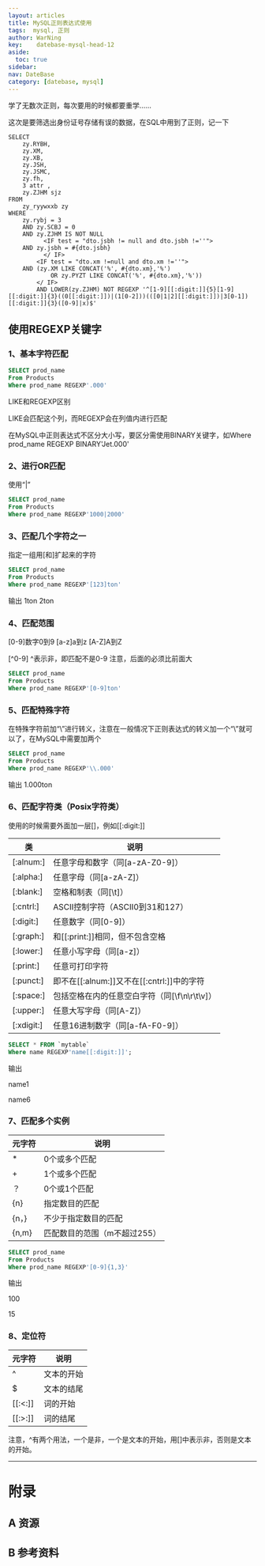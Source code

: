 ```yaml
---
layout: articles
title: MySQL正则表达式使用
tags:  mysql, 正则
author: WarNing
key:    datebase-mysql-head-12
aside:
  toc: true
sidebar:
nav: DateBase
category: [datebase, mysql]
---
```


学了无数次正则，每次要用的时候都要重学……

这次是要筛选出身份证号存储有误的数据，在SQL中用到了正则，记一下

<!--more-->

```mysql
SELECT
	zy.RYBH,
	zy.XM,
	zy.XB,
	zy.JSH,
	zy.JSMC,
	zy.fh,
	3 attr ,
	zy.ZJHM sjz
FROM
	zy_ryywxxb zy
WHERE
	zy.rybj = 3
	AND zy.SCBJ = 0
	AND zy.ZJHM IS NOT NULL
          <IF test = "dto.jsbh != null and dto.jsbh !=''">
	AND zy.jsbh = #{dto.jsbh}
          </ IF>
        <IF test = "dto.xm !=null and dto.xm !=''">
	AND (zy.XM LIKE CONCAT('%', #{dto.xm},'%')
            OR zy.PYZT LIKE CONCAT('%', #{dto.xm},'%'))
        </ IF>
        AND LOWER(zy.ZJHM) NOT REGEXP '^[1-9][[:digit:]]{5}[1-9][[:digit:]]{3}((0[[:digit:]])|(1[0-2]))(([0|1|2][[:digit:]])|3[0-1])[[:digit:]]{3}([0-9]|x)$'
```

## 使用REGEXP关键字

### 1、基本字符匹配



```sql
SELECT prod_name
From Products
Where prod_name REGEXP'.000'
```


LIKE和REGEXP区别



LIKE会匹配这个列，而REGEXP会在列值内进行匹配

在MySQL中正则表达式不区分大小写，要区分需使用BINARY关键字，如Where prod_name REGEXP BINARY'Jet.000'

### 2、进行OR匹配

使用“|”



```sql
SELECT prod_name
From Products
Where prod_name REGEXP'1000|2000'
```



### 3、匹配几个字符之一

指定一组用[和]扩起来的字符



```sql
SELECT prod_name
From Products
Where prod_name REGEXP'[123]ton'
```





输出
1ton
2ton

### 4、匹配范围

[0-9]数字0到9
[a-z]a到z
[A-Z]A到Z

[^0-9] ^表示非，即匹配不是0-9
注意，后面的必须比前面大



```sql
SELECT prod_name
From Products
Where prod_name REGEXP'[0-9]ton'
```



### 5、匹配特殊字符



在特殊字符前加“\\”进行转义，注意在一般情况下正则表达式的转义加一个“\”就可以了，在MySQL中需要加两个



```sql
SELECT prod_name
From Products
Where prod_name REGEXP'\\.000'
```


输出
1.000ton



###   6、匹配字符类（Posix字符类）

使用的时候需要外面加一层[]，例如[[:digit:]]

| 类         | 说明                                              |
| ---------- | ------------------------------------------------- |
| [:alnum:]  | 任意字母和数字（同[a-zA-Z0-9]）                   |
| [:alpha:]  | 任意字母（同[a-zA-Z]）                            |
| [:blank:]  | 空格和制表（同[\\t]）                             |
| [:cntrl:]  | ASCII控制字符（ASCII0到31和127）                  |
| [:digit:]  | 任意数字（同[0-9]）                               |
| [:graph:]  | 和[[:print:]]相同，但不包含空格                   |
| [:lower:]  | 任意小写字母（同[a-z]）                           |
| [:print:]  | 任意可打印字符                                    |
| [:punct:]  | 即不在[[:alnum:]]又不在[[:cntrl:]]中的字符        |
| [:space:]  | 包括空格在内的任意空白字符（同[\\f\\n\\r\\t\\v]） |
| [:upper:]  | 任意大写字母（同[A-Z]）                           |
| [:xdigit:] | 任意16进制数字（同[a-fA-F0-9]）                   |

```sql
SELECT * FROM `mytable`
Where name REGEXP'name[[:digit:]]';
```


输出

name1

name6

### 7、匹配多个实例



| 元字符 | 说明                         |
| ------ | ---------------------------- |
| *      | 0个或多个匹配                |
| +      | 1个或多个匹配                |
| ？     | 0个或1个匹配                 |
| {n}    | 指定数目的匹配               |
| {n，}  | 不少于指定数目的匹配         |
| {n,m}  | 匹配数目的范围（m不超过255） |





```sql
SELECT prod_name
From Products
Where prod_name REGEXP'[0-9]{1,3}'
```


输出

100

15

### 8、定位符

| 元字符  | 说明       |
| ------- | ---------- |
| ^       | 文本的开始 |
| $       | 文本的结尾 |
| [[:<:]] | 词的开始   |
| [[:>:]] | 词的结尾   |



注意，^有两个用法，一个是非，一个是文本的开始，用[]中表示非，否则是文本的开始。



------





# 附录
## A 资源
## B 参考资料


